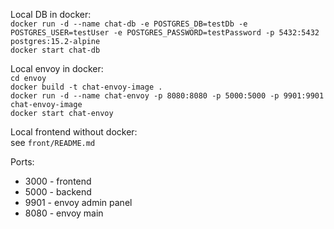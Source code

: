 Local DB in docker:  
`docker run -d --name chat-db -e POSTGRES_DB=testDb -e POSTGRES_USER=testUser -e POSTGRES_PASSWORD=testPassword -p 5432:5432 postgres:15.2-alpine`  
`docker start chat-db`

Local envoy in docker:  
`cd envoy`  
`docker build -t chat-envoy-image .`  
`docker run -d --name chat-envoy -p 8080:8080 -p 5000:5000 -p 9901:9901 chat-envoy-image`  
`docker start chat-envoy`

Local frontend without docker:  
see `front/README.md`

Ports:
* 3000 - frontend
* 5000 - backend
* 9901 - envoy admin panel
* 8080 - envoy main